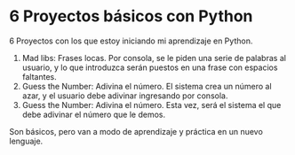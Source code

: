 # 6 Proyectos básicos con Python
6 Proyectos con los que estoy iniciando mi aprendizaje en Python. 
1. Mad libs: Frases locas. Por consola, se le piden una serie de palabras al usuario, y lo que introduzca serán puestos en una frase con espacios faltantes.
2. Guess the Number: Adivina el número. El sistema crea un número al azar, y el usuario debe adivinar ingresando por consola.
3. Guess the Number: Adivina el número. Esta vez, será el sistema el que debe adivinar el número que le demos.

Son básicos, pero van a modo de aprendizaje y práctica en un nuevo lenguaje.